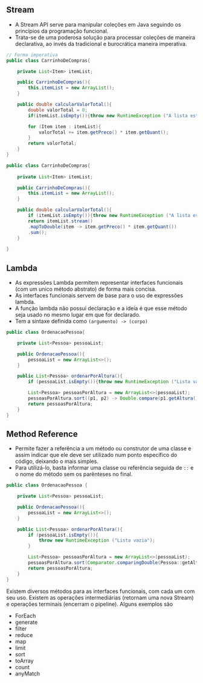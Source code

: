 ## Stream

* A Stream API serve para manipular coleções em Java seguindo os princípios da programação funcional.
* Trata-se de uma poderosa solução para processar coleções de maneira declarativa, ao invés da tradicional e burocrática maneira imperativa.

```java
// Forma imperativa
public class CarrinhoDeCompras{

    private List<Item> itemList;

    public CarrinhoDeCompras(){
        this.itemList = new ArrayList();
    }

    public double calcularValorTotal(){
        double valorTotal = 0;
        if(itemList.isEmpty()){throw new RuntimeException ("A lista esta vazia.");}

        for (Item item : itemList){
            valorTotal += item.getPreco() * item.getQuant();
        }
        return valorTotal;
    }
}
```

```java
public class CarrinhoDeCompras{
    
    private List<Item> itemList;

    public CarrinhoDeCompras(){
        this.itemList = new ArrayList();
    }

    public double calcularValorTotal(){
        if (itemList.isEmpty()){throw new RuntimeException ("A lista esta vazia.");}
        return itemList.stream()
        .mapToDouble(item -> item.getPreco() * item.getQuant())
        .sum();
    }
    
}
```

## Lambda

* As expressões Lambda permitem representar interfaces funcionais (com um unico método abstrato) de forma mais concisa.
* As interfaces funcionais servem de base para o uso de expressões lambda.
* A função lambda não possui declaração e a ideia é que esse método seja usado no mesmo lugar em que for declarado.
* Tem a sintaxe definida como `(argumento) -> (corpo)`

```java
public class OrdenacaoPessoa{

    private List<Pessoa> pessoaList;

    public OrdenacaoPessoa(){
        pessoaList = new ArrayList<>();
    }

    public List<Pessoa> ordenarPorAltura(){
        if (pessoaList.isEmpty()){throw new RuntimeException ("Lista vazia")}

        List<Pessoa> pessoasPorAltura = new ArrayList<>(pessoaList);
        pessoasPorAltura.sort((p1, p2) -> Double.compare(p1.getAltura(), p2.getAltura()));
        return pessoasPorAltura;
    }
}
```

## Method Reference

* Permite fazer a referência a um método ou construtor de uma classe e assim indicar que ele deve ser utilizado num ponto específico do código, deixando o mais simples.
* Para utilizá-lo, basta informar uma classe ou referência seguida de `::` e o nome do método sem os parênteses no final.

```java
public class OrdenacaoPessoa {

    private List<Pessoa> pessoaList;

    public OrdenacaoPessoa(){
        pessoaList = new ArrayList<>();
    }

    public List<Pessoa> ordenarPorAltura(){
        if (pessoaList.isEmpty()){
            throw new RuntimeException ("Lista vazia");
        }

        List<Pessoa> pessoasPorAltura = new ArrayList<>(pessoaList);
        pessoasPorAltura.sort(Comparator.comparingDouble(Pessoa::getAltura));
        return pessoasPorAltura;
    }
}
```

Existem diversos métodos para as interfaces funcionais, com cada um com seu uso. Existem as operações intermediárias (retornam uma nova Stream) e operações terminais (encerram o pipeline). Alguns exemplos são

* ForEach
* generate
* filter
* reduce
* map
* limit
* sort
* toArray
* count
* anyMatch
